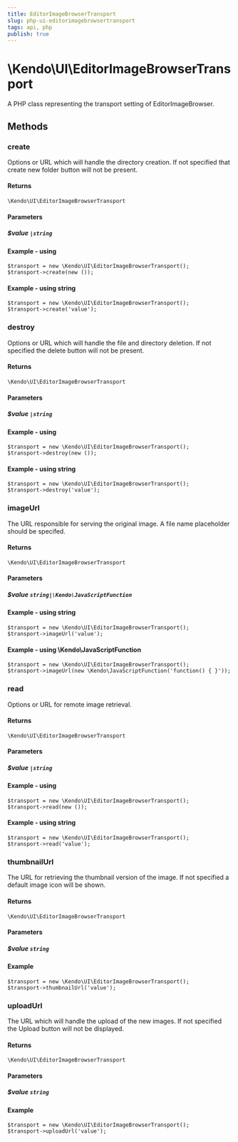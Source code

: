 ```yaml
---
title: EditorImageBrowserTransport
slug: php-ui-editorimagebrowsertransport
tags: api, php
publish: true
---
```


# \Kendo\UI\EditorImageBrowserTransport

A PHP class representing the transport setting of EditorImageBrowser.


## Methods

### create
Options or URL which will handle the directory creation. If not specified that create new folder button will not be present.

#### Returns
`\Kendo\UI\EditorImageBrowserTransport`

#### Parameters

##### $value `|string`



#### Example  - using 
    $transport = new \Kendo\UI\EditorImageBrowserTransport();
    $transport->create(new ());

#### Example  - using string
    $transport = new \Kendo\UI\EditorImageBrowserTransport();
    $transport->create('value');

### destroy
Options or URL which will handle the file and directory deletion. If not specified the delete button will not be present.

#### Returns
`\Kendo\UI\EditorImageBrowserTransport`

#### Parameters

##### $value `|string`



#### Example  - using 
    $transport = new \Kendo\UI\EditorImageBrowserTransport();
    $transport->destroy(new ());

#### Example  - using string
    $transport = new \Kendo\UI\EditorImageBrowserTransport();
    $transport->destroy('value');

### imageUrl
The URL responsible for serving the original image. A file name placeholder should be specifed.

#### Returns
`\Kendo\UI\EditorImageBrowserTransport`

#### Parameters

##### $value `string|\Kendo\JavaScriptFunction`



#### Example  - using string
    $transport = new \Kendo\UI\EditorImageBrowserTransport();
    $transport->imageUrl('value');

#### Example  - using \Kendo\JavaScriptFunction
    $transport = new \Kendo\UI\EditorImageBrowserTransport();
    $transport->imageUrl(new \Kendo\JavaScriptFunction('function() { }'));

### read
Options or URL for remote image retrieval.

#### Returns
`\Kendo\UI\EditorImageBrowserTransport`

#### Parameters

##### $value `|string`



#### Example  - using 
    $transport = new \Kendo\UI\EditorImageBrowserTransport();
    $transport->read(new ());

#### Example  - using string
    $transport = new \Kendo\UI\EditorImageBrowserTransport();
    $transport->read('value');

### thumbnailUrl
The URL for retrieving the thumbnail version of the image. If not specified a default image icon will be shown.

#### Returns
`\Kendo\UI\EditorImageBrowserTransport`

#### Parameters

##### $value `string`



#### Example 
    $transport = new \Kendo\UI\EditorImageBrowserTransport();
    $transport->thumbnailUrl('value');

### uploadUrl
The URL which will handle the upload of the new images. If not specified the Upload button will not be displayed.

#### Returns
`\Kendo\UI\EditorImageBrowserTransport`

#### Parameters

##### $value `string`



#### Example 
    $transport = new \Kendo\UI\EditorImageBrowserTransport();
    $transport->uploadUrl('value');

